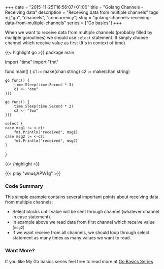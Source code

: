 +++
date = "2015-11-25T16:56:07+01:00"
title = "Golang Channels - Receiving data"
description = "Receiving data from multiple channels"
tags = ["go", "channels", "concurrency"]
slug = "golang-channels-receiving-data-from-multiple-channels"
series = ["Go basics"]
+++

When we want to receive data from multiple channels (probably filled by
multiple goroutines) we should use `select` statement. It simply choose
channel which receive value as first (It's in context of time)

{{< highlight go >}}
package main

import "time"
import "fmt"

func main() {
	c1 := make(chan string)
	c2 := make(chan string)

	go func() {
		time.Sleep(time.Second * 3)
		c1 <- "one"
	}()

	go func() {
		time.Sleep(time.Second * 2)
		c2 <- "two"
	}()

	select {
	case msg1 := <-c1:
		fmt.Println("received", msg1)
	case msg2 := <-c2:
		fmt.Println("received", msg2)
	}
}

{{< /highlight >}}

{{< play "wnusjAPW1g" >}}

### Code Summary

This simple example contains several important points about receiving data from
multiple channels:

- Select blocks until value will be sent through channel (whatever channel in case statement).
- In example above we read data from first channel which receive value (`msg2`)
- If we want receive from all channels, we should loop through select statement
as many times as many values we want to read.


### Want More?

If you like My Go basics series feel free to read more at [Go Basics Series](/series/go-basics/)
